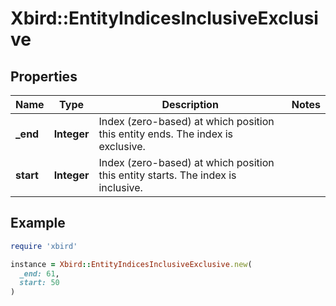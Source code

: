 # Xbird::EntityIndicesInclusiveExclusive

## Properties

| Name | Type | Description | Notes |
| ---- | ---- | ----------- | ----- |
| **_end** | **Integer** | Index (zero-based) at which position this entity ends.  The index is exclusive. |  |
| **start** | **Integer** | Index (zero-based) at which position this entity starts.  The index is inclusive. |  |

## Example

```ruby
require 'xbird'

instance = Xbird::EntityIndicesInclusiveExclusive.new(
  _end: 61,
  start: 50
)
```

